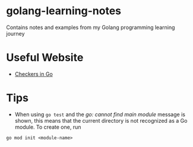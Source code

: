 # golang-learning-notes
Contains notes and examples from my Golang programming learning journey

# Useful Website
- [Checkers in Go](https://github.com/batkinson/checkers-go)

# Tips
- When using ```go test``` and the *go: cannot find main module* message is shown, this means that the current directory is not recognized as a Go module. To create one, run
```
go mod init <module-name>
```

